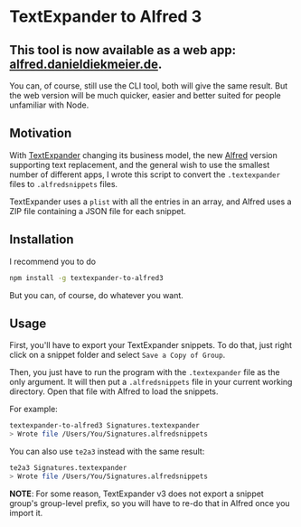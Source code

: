 # TextExpander to Alfred 3

## This tool is now available as a web app: [alfred.danieldiekmeier.de](http://alfred.danieldiekmeier.de/).

You can, of course, still use the CLI tool, both will give the same result. But the web version will be much quicker, easier and better suited for people unfamiliar with Node.

## Motivation

With [TextExpander](https://smilesoftware.com/textexpander) changing its business model, the new [Alfred](https://www.alfredapp.com/) version supporting text replacement, and the general wish to use the smallest number of different apps, I wrote this script to convert the `.textexpander` files to `.alfredsnippets` files.

TextExpander uses a `plist` with all the entries in an array, and Alfred uses a ZIP file containing a JSON file for each snippet.

## Installation

I recommend you to do

```sh
npm install -g textexpander-to-alfred3
```

But you can, of course, do whatever you want.

## Usage

First, you'll have to export your TextExpander snippets. To do that, just right click on a snippet folder and select `Save a Copy of Group`.

Then, you just have to run the program with the `.textexpander` file as the only argument. It will then put a `.alfredsnippets` file in your current working directory. Open that file with Alfred to load the snippets.

For example:

```sh
textexpander-to-alfred3 Signatures.textexpander
> Wrote file /Users/You/Signatures.alfredsnippets
```

You can also use `te2a3` instead with the same result:

```sh
te2a3 Signatures.textexpander
> Wrote file /Users/You/Signatures.alfredsnippets
```

__NOTE__: For some reason, TextExpander v3 does not export a snippet group's group-level prefix, so you will have to re-do that in Alfred once you import it.
